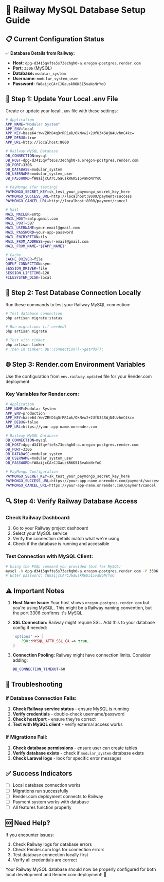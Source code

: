 # 🚀 Railway MySQL Database Setup Guide

## 📋 **Current Configuration Status**

✅ **Database Details from Railway:**
- **Host:** `dpg-d3415qvfte5s73echgh0-a.oregon-postgres.render.com`
- **Port:** `3306` (MySQL)
- **Database:** `modular_system`
- **Username:** `modular_system_user`
- **Password:** `fW8aijcCArCJGauskR6K5I5vaNoNrYoO`

## 🔧 **Step 1: Update Your Local .env File**

Create or update your local `.env` file with these settings:

```bash
# Application
APP_NAME="Modular System"
APP_ENV=local
APP_KEY=base64:Yw/ZRhD4qDrRR1uk/OkNvw2+2UfU34SWjN4UvhmC4kc=
APP_DEBUG=true
APP_URL=http://localhost:8000

# Railway MySQL Database
DB_CONNECTION=mysql
DB_HOST=dpg-d3415qvfte5s73echgh0-a.oregon-postgres.render.com
DB_PORT=3306
DB_DATABASE=modular_system
DB_USERNAME=modular_system_user
DB_PASSWORD=fW8aijcCArCJGauskR6K5I5vaNoNrYoO

# PayMongo (for testing)
PAYMONGO_SECRET_KEY=sk_test_your_paymongo_secret_key_here
PAYMONGO_SUCCESS_URL=http://localhost:8000/payment/success
PAYMONGO_CANCEL_URL=http://localhost:8000/payment/cancel

# Mail
MAIL_MAILER=smtp
MAIL_HOST=smtp.gmail.com
MAIL_PORT=587
MAIL_USERNAME=your-email@gmail.com
MAIL_PASSWORD=your-app-password
MAIL_ENCRYPTION=tls
MAIL_FROM_ADDRESS=your-email@gmail.com
MAIL_FROM_NAME="${APP_NAME}"

# Cache
CACHE_DRIVER=file
QUEUE_CONNECTION=sync
SESSION_DRIVER=file
SESSION_LIFETIME=120
FILESYSTEM_DISK=local
```

## 🚀 **Step 2: Test Database Connection Locally**

Run these commands to test your Railway MySQL connection:

```bash
# Test database connection
php artisan migrate:status

# Run migrations (if needed)
php artisan migrate

# Test with tinker
php artisan tinker
# Then in tinker: DB::connection()->getPdo();
```

## 🌐 **Step 3: Render.com Environment Variables**

Use the configuration from `env.railway.updated` file for your Render.com deployment:

### **Key Variables for Render.com:**
```bash
# Application
APP_NAME=Modular System
APP_ENV=production
APP_KEY=base64:Yw/ZRhD4qDrRR1uk/OkNvw2+2UfU34SWjN4UvhmC4kc=
APP_DEBUG=false
APP_URL=https://your-app-name.onrender.com

# Railway MySQL Database
DB_CONNECTION=mysql
DB_HOST=dpg-d3415qvfte5s73echgh0-a.oregon-postgres.render.com
DB_PORT=3306
DB_DATABASE=modular_system
DB_USERNAME=modular_system_user
DB_PASSWORD=fW8aijcCArCJGauskR6K5I5vaNoNrYoO

# PayMongo Configuration
PAYMONGO_SECRET_KEY=sk_test_your_paymongo_secret_key_here
PAYMONGO_SUCCESS_URL=https://your-app-name.onrender.com/payment/success
PAYMONGO_CANCEL_URL=https://your-app-name.onrender.com/payment/cancel
```

## 🔍 **Step 4: Verify Railway Database Access**

### **Check Railway Dashboard:**
1. Go to your Railway project dashboard
2. Select your MySQL service
3. Verify the connection details match what we're using
4. Check if the database is running and accessible

### **Test Connection with MySQL Client:**
```bash
# Using the PSQL command you provided (but for MySQL)
mysql -h dpg-d3415qvfte5s73echgh0-a.oregon-postgres.render.com -P 3306 -u modular_system_user -p modular_system
# Enter password: fW8aijcCArCJGauskR6K5I5vaNoNrYoO
```

## ⚠️ **Important Notes**

1. **Host Name Issue:** Your host shows `oregon-postgres.render.com` but you're using MySQL. This might be a Railway naming convention, but the port 3306 confirms it's MySQL.

2. **SSL Connection:** Railway might require SSL. Add this to your database config if needed:
   ```php
   'options' => [
       PDO::MYSQL_ATTR_SSL_CA => true,
   ]
   ```

3. **Connection Pooling:** Railway might have connection limits. Consider adding:
   ```bash
   DB_CONNECTION_TIMEOUT=60
   ```

## 🚨 **Troubleshooting**

### **If Database Connection Fails:**
1. **Check Railway service status** - ensure MySQL is running
2. **Verify credentials** - double-check username/password
3. **Check host/port** - ensure they're correct
4. **Test with MySQL client** - verify external access works

### **If Migrations Fail:**
1. **Check database permissions** - ensure user can create tables
2. **Verify database exists** - check if `modular_system` database exists
3. **Check Laravel logs** - look for specific error messages

## ✅ **Success Indicators**

- [ ] Local database connection works
- [ ] Migrations run successfully
- [ ] Render.com deployment connects to Railway
- [ ] Payment system works with database
- [ ] All features function properly

## 🆘 **Need Help?**

If you encounter issues:
1. Check Railway logs for database errors
2. Check Render.com logs for connection errors
3. Test database connection locally first
4. Verify all credentials are correct

Your Railway MySQL database should now be properly configured for both local development and Render.com deployment! 🎉
